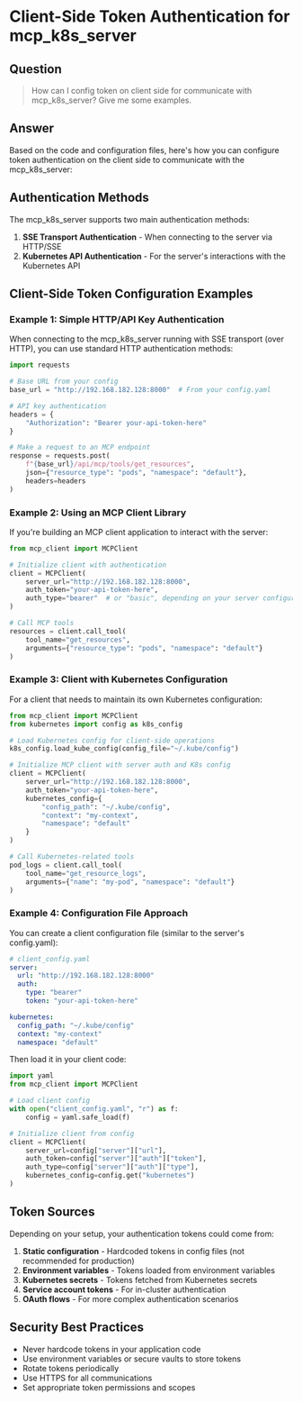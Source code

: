 # Client-Side Token Authentication for mcp_k8s_server

## Question
> How can I config token on client side for communicate with mcp_k8s_server? Give me some examples.

## Answer

Based on the code and configuration files, here's how you can configure token authentication on the client side to communicate with the mcp_k8s_server:

## Authentication Methods

The mcp_k8s_server supports two main authentication methods:

1. **SSE Transport Authentication** - When connecting to the server via HTTP/SSE
2. **Kubernetes API Authentication** - For the server's interactions with the Kubernetes API

## Client-Side Token Configuration Examples

### Example 1: Simple HTTP/API Key Authentication

When connecting to the mcp_k8s_server running with SSE transport (over HTTP), you can use standard HTTP authentication methods:

```python
import requests

# Base URL from your config
base_url = "http://192.168.182.128:8000"  # From your config.yaml

# API key authentication
headers = {
    "Authorization": "Bearer your-api-token-here"
}

# Make a request to an MCP endpoint
response = requests.post(
    f"{base_url}/api/mcp/tools/get_resources", 
    json={"resource_type": "pods", "namespace": "default"},
    headers=headers
)
```

### Example 2: Using an MCP Client Library

If you're building an MCP client application to interact with the server:

```python
from mcp_client import MCPClient

# Initialize client with authentication
client = MCPClient(
    server_url="http://192.168.182.128:8000",
    auth_token="your-api-token-here",
    auth_type="bearer"  # or "basic", depending on your server configuration
)

# Call MCP tools
resources = client.call_tool(
    tool_name="get_resources", 
    arguments={"resource_type": "pods", "namespace": "default"}
)
```

### Example 3: Client with Kubernetes Configuration

For a client that needs to maintain its own Kubernetes configuration:

```python
from mcp_client import MCPClient
from kubernetes import config as k8s_config

# Load Kubernetes config for client-side operations
k8s_config.load_kube_config(config_file="~/.kube/config")

# Initialize MCP client with server auth and K8s config
client = MCPClient(
    server_url="http://192.168.182.128:8000",
    auth_token="your-api-token-here",
    kubernetes_config={
        "config_path": "~/.kube/config",
        "context": "my-context",
        "namespace": "default"
    }
)

# Call Kubernetes-related tools
pod_logs = client.call_tool(
    tool_name="get_resource_logs",
    arguments={"name": "my-pod", "namespace": "default"}
)
```

### Example 4: Configuration File Approach

You can create a client configuration file (similar to the server's config.yaml):

```yaml
# client_config.yaml
server:
  url: "http://192.168.182.128:8000"
  auth:
    type: "bearer"
    token: "your-api-token-here"

kubernetes:
  config_path: "~/.kube/config"
  context: "my-context"
  namespace: "default"
```

Then load it in your client code:

```python
import yaml
from mcp_client import MCPClient

# Load client config
with open("client_config.yaml", "r") as f:
    config = yaml.safe_load(f)

# Initialize client from config
client = MCPClient(
    server_url=config["server"]["url"],
    auth_token=config["server"]["auth"]["token"],
    auth_type=config["server"]["auth"]["type"],
    kubernetes_config=config.get("kubernetes")
)
```

## Token Sources

Depending on your setup, your authentication tokens could come from:

1. **Static configuration** - Hardcoded tokens in config files (not recommended for production)
2. **Environment variables** - Tokens loaded from environment variables
3. **Kubernetes secrets** - Tokens fetched from Kubernetes secrets
4. **Service account tokens** - For in-cluster authentication
5. **OAuth flows** - For more complex authentication scenarios

## Security Best Practices

- Never hardcode tokens in your application code
- Use environment variables or secure vaults to store tokens
- Rotate tokens periodically
- Use HTTPS for all communications
- Set appropriate token permissions and scopes
